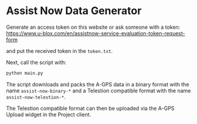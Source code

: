 # Assist Now Data Generator

Generate an access token on this website or ask someone with a token:
https://www.u-blox.com/en/assistnow-service-evaluation-token-request-form

and put the received token in the `token.txt`.

Next, call the script with:

```sh
python main.py
```

The script downloads and packs the A-GPS data in a binary format with the name `assist-now-binary-*`
and a Telestion compatible format with the name `assist-now-telestion-*`.

The Telestion compatible format can then be uploaded via the A-GPS Upload widget in the Project client.
